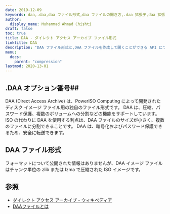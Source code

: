 ```yaml
---
date: 2019-12-09
keywords: daa,.daa,daa ファイル形式,daa ファイルの開き方,.daa 拡張子,daa 拡張子
author:
  display_name: Muhammad Ahmad Chishti
draft: false
toc: true
title: DAA - ダイレクト アクセス アーカイブ ファイル形式
linktitle: DAA
description: "DAA ファイル形式と,DAA ファイルを作成して開くことができる API について学びます。"
menu:
  docs:
    parent: "compression"
lastmod: 2020-13-01
---
```


## .DAA オプション番号##

DAA (Direct Access Archive) は、PowerISO Computing によって開発されたディスク イメージ ファイル用の独自のファイル形式です。 DAA は、圧縮、パスワード保護、複数のボリュームへの分割などの機能をサポートしています。 ISO の代わりに DAA を使用する利点は、DAA ファイルのサイズが小さく、複数のファイルに分割できることです。 DAA は、暗号化およびパスワード保護できるため、安全に転送できます。

## DAA ファイル形式 ##

フォーマットについて公開された情報はありませんが、DAA イメージ ファイルはチャンク単位の zlib または lzma で圧縮された ISO イメージです。

## 参照 ##

- [ダイレクト アクセス アーカイブ - ウィキペディア](https://en.wikipedia.org/wiki/Direct_Access_Archive)
- [DAAファイルとは](https://www.poweriso.com/tutorials/what-is-daa-file.htm)

